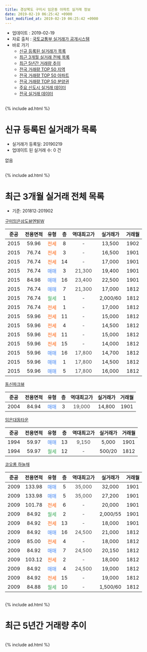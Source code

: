```yaml
---
title: 경상북도 구미시 임은동 아파트 실거래 정보
date: 2019-02-19 06:25:42 +0900
last_modified_at: 2019-02-19 06:25:42 +0900
---
```


* 업데이트 : 2019-02-19
* 자료 출처 : [국토교통부 실거래가 공개시스템](http://rt.molit.go.kr)
* 바로 가기
    * [신규 등록된 실거래가 목록](#신규-등록된-실거래가-목록)
    * [최근 3개월 실거래 전체 목록](#최근-3개월-실거래-전체-목록)
    * [최근 5년간 거래량 추이](#최근-5년간-거래량-추이)
    * [전국 거래량 TOP 50 지역](https://inasie.github.io/apt-trade-info/최근-3개월-전국에서-가장-거래가-많이-발생한-지역)
    * [전국 거래량 TOP 50 아파트](https://inasie.github.io/apt-trade-info/최근-3개월-전국에서-가장-거래가-많이-발생한-아파트)
    * [전국 거래량 TOP 50 분양권](https://inasie.github.io/apt-trade-info/최근-3개월-전국에서-가장-거래가-많이-발생한-분양권)
    * [주요 신도시 실거래 데이터](https://inasie.github.io/apt-trade-info/주요-신도시)
    * [전국 실거래 데이터](https://inasie.github.io/apt-trade-info/전국)
<br>
{% include ad.html %}
<br>

# 신규 등록된 실거래가 목록
* 실거래가 등록일: 20190219
* 업데이트 된 실거래 수: 0 건

없음

<br>
{% include ad.html %}
<br>

# 최근 3개월 실거래 전체 목록
* 기준: 201812-201902


[구미임은삼도뷰엔빌W](https://search.naver.com/search.naver?query=%EA%B2%BD%EC%83%81%EB%B6%81%EB%8F%84+%EA%B5%AC%EB%AF%B8%EC%8B%9C+%EC%9E%84%EC%9D%80%EB%8F%99+%EA%B5%AC%EB%AF%B8%EC%9E%84%EC%9D%80%EC%82%BC%EB%8F%84%EB%B7%B0%EC%97%94%EB%B9%8CW)

|준공|전용면적|유형|층|역대최고가|실거래가|거래월|
|:---:|:---:|:---:|:---:|:---:|:---:|:---:|
|2015|59.96|<span style="color:#ff5a00">전세</span>|8|<span style="color:#444444">-</span>|13,500|1902|
|2015|76.74|<span style="color:#ff5a00">전세</span>|3|<span style="color:#444444">-</span>|16,500|1901|
|2015|76.74|<span style="color:#ff5a00">전세</span>|14|<span style="color:#444444">-</span>|17,000|1901|
|2015|76.74|<span style="color:#4285f3">매매</span>|3|<span style="color:#444444">21,300</span>|19,400|1901|
|2015|84.98|<span style="color:#4285f3">매매</span>|16|<span style="color:#444444">23,400</span>|22,500|1901|
|2015|76.74|<span style="color:#4285f3">매매</span>|7|<span style="color:#444444">21,300</span>|17,000|1812|
|2015|76.74|<span style="color:#34a853">월세</span>|1|<span style="color:#444444">-</span>|2,000/60|1812|
|2015|76.74|<span style="color:#ff5a00">전세</span>|1|<span style="color:#444444">-</span>|17,000|1812|
|2015|59.96|<span style="color:#ff5a00">전세</span>|11|<span style="color:#444444">-</span>|15,000|1812|
|2015|59.96|<span style="color:#ff5a00">전세</span>|4|<span style="color:#444444">-</span>|14,500|1812|
|2015|59.96|<span style="color:#ff5a00">전세</span>|11|<span style="color:#444444">-</span>|15,000|1812|
|2015|59.96|<span style="color:#ff5a00">전세</span>|15|<span style="color:#444444">-</span>|14,000|1812|
|2015|59.96|<span style="color:#4285f3">매매</span>|16|<span style="color:#444444">17,800</span>|14,700|1812|
|2015|59.96|<span style="color:#4285f3">매매</span>|1|<span style="color:#444444">17,800</span>|14,500|1812|
|2015|59.96|<span style="color:#4285f3">매매</span>|5|<span style="color:#444444">17,800</span>|16,000|1812|

[동신파크뷰](https://search.naver.com/search.naver?query=%EA%B2%BD%EC%83%81%EB%B6%81%EB%8F%84+%EA%B5%AC%EB%AF%B8%EC%8B%9C+%EC%9E%84%EC%9D%80%EB%8F%99+%EB%8F%99%EC%8B%A0%ED%8C%8C%ED%81%AC%EB%B7%B0)

|준공|전용면적|유형|층|역대최고가|실거래가|거래월|
|:---:|:---:|:---:|:---:|:---:|:---:|:---:|
|2004|84.94|<span style="color:#4285f3">매매</span>|3|<span style="color:#444444">19,000</span>|14,800|1901|

[임은대동타운](https://search.naver.com/search.naver?query=%EA%B2%BD%EC%83%81%EB%B6%81%EB%8F%84+%EA%B5%AC%EB%AF%B8%EC%8B%9C+%EC%9E%84%EC%9D%80%EB%8F%99+%EC%9E%84%EC%9D%80%EB%8C%80%EB%8F%99%ED%83%80%EC%9A%B4)

|준공|전용면적|유형|층|역대최고가|실거래가|거래월|
|:---:|:---:|:---:|:---:|:---:|:---:|:---:|
|1994|59.97|<span style="color:#4285f3">매매</span>|13|<span style="color:#444444">9,150</span>|5,000|1901|
|1994|59.97|<span style="color:#34a853">월세</span>|12|<span style="color:#444444">-</span>|500/20|1812|

[코오롱 하늘채](https://search.naver.com/search.naver?query=%EA%B2%BD%EC%83%81%EB%B6%81%EB%8F%84+%EA%B5%AC%EB%AF%B8%EC%8B%9C+%EC%9E%84%EC%9D%80%EB%8F%99+%EC%BD%94%EC%98%A4%EB%A1%B1+%ED%95%98%EB%8A%98%EC%B1%84)

|준공|전용면적|유형|층|역대최고가|실거래가|거래월|
|:---:|:---:|:---:|:---:|:---:|:---:|:---:|
|2009|133.98|<span style="color:#4285f3">매매</span>|5|<span style="color:#444444">35,000</span>|32,000|1901|
|2009|133.98|<span style="color:#4285f3">매매</span>|5|<span style="color:#444444">35,000</span>|27,200|1901|
|2009|101.78|<span style="color:#ff5a00">전세</span>|6|<span style="color:#444444">-</span>|20,000|1901|
|2009|84.92|<span style="color:#34a853">월세</span>|2|<span style="color:#444444">-</span>|2,000/55|1901|
|2009|84.92|<span style="color:#ff5a00">전세</span>|13|<span style="color:#444444">-</span>|18,000|1901|
|2009|84.92|<span style="color:#4285f3">매매</span>|16|<span style="color:#444444">24,500</span>|21,000|1812|
|2009|85.00|<span style="color:#ff5a00">전세</span>|4|<span style="color:#444444">-</span>|18,000|1812|
|2009|84.92|<span style="color:#4285f3">매매</span>|7|<span style="color:#444444">24,500</span>|20,150|1812|
|2009|103.12|<span style="color:#ff5a00">전세</span>|2|<span style="color:#444444">-</span>|18,000|1812|
|2009|84.92|<span style="color:#4285f3">매매</span>|4|<span style="color:#444444">24,500</span>|19,000|1812|
|2009|84.92|<span style="color:#ff5a00">전세</span>|15|<span style="color:#444444">-</span>|19,000|1812|
|2009|84.88|<span style="color:#34a853">월세</span>|10|<span style="color:#444444">-</span>|1,500/60|1812|


<br>
{% include ad.html %}
<br>

# 최근 5년간 거래량 추이


<div style="width:100%;">
    <canvas id="deal_progress" height="200"></canvas>
</div>

<script>
new Chart(document.getElementById("deal_progress"), {
    type: 'line',
    data: {
        labels: ['201402','201403','201404','201405','201406','201407','201408','201409','201410','201411','201412','201501','201502','201503','201504','201505','201506','201507','201508','201509','201510','201511','201512','201601','201602','201603','201604','201605','201606','201607','201608','201609','201610','201611','201612','201701','201702','201703','201704','201705','201706','201707','201708','201709','201710','201711','201712','201801','201802','201803','201804','201805','201806','201807','201808','201809','201810','201811','201812','201901','201902'],
        datasets: [{
            label: '매매',
            pointRadius: 1,
            data: [5, 8, 7, 12, 5, 6, 6, 13, 10, 9, 9, 10, 10, 21, 11, 8, 10, 7, 7, 12, 21, 9, 5, 12, 6, 15, 8, 11, 11, 18, 12, 10, 18, 7, 7, 5, 15, 8, 11, 11, 1, 8, 15, 10, 10, 11, 15, 13, 15, 15, 8, 5, 11, 9, 7, 9, 5, 13, 7, 6, 0],
            borderColor: "rgba(255, 201, 14, 1)",
            backgroundColor: "rgba(255, 201, 14, 0.5)",
            fill: false,
            lineTension: 0
        },{
            label: '전월세',
            pointRadius: 1,
            data: [6, 2, 2, 2, 1, 1, 2, 4, 2, 4, 4, 1, 6, 6, 18, 26, 22, 12, 7, 2, 3, 4, 2, 3, 5, 6, 2, 7, 5, 4, 4, 1, 1, 5, 5, 3, 3, 5, 9, 4, 8, 3, 6, 6, 2, 3, 12, 8, 6, 10, 5, 5, 6, 5, 5, 3, 5, 4, 11, 5, 1],
            borderColor: "rgba(0, 141, 185, 1)",
            backgroundColor: "rgba(0, 141, 185, 0.5)",
            fill: false,
            lineTension: 0
        }
        ]
    },
    options: {
        responsive: true,
        title: {
            display: false
        },
        tooltips: {
            mode: 'index',
            intersect: false
        },
        hover: {
            mode: 'nearest',
            intersect: true
        },
        scales: {
            xAxes: [{
                display: true,
                scaleLabel: {
                    display: true,
                    labelString: '년/월'
                }
            }],
            yAxes: [{
                display: true,
                ticks: {
                    suggestedMin: 0,
                },
                scaleLabel: {
                    display: true,
                    labelString: '실거래 수'
                }
            }]
        }
    }
});

</script>


<br>
{% include ad.html %}
<br>

